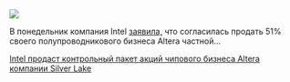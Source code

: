 <!--2025-04-14 14:16:27-->
<div class="yb">
  <div class="rss habr"><img src="https://habrastorage.org/getpro/habr/upload_files/f34/6cd/42f/f346cd42fcc95d116ac0bf3fdd11ed49.png" /><p>В понедельник компания Intel&nbsp;<a href="https://www.intc.com/news-events/press-releases/detail/1736/intel-announces-strategic-investment-by-silver-lake-in">заявила,</a>&nbsp;что согласилась продать 51% своего полупроводникового бизнеса Altera частной... <p class="titl"><a href="https://habr.com/ru/companies/bothub/news/900752/?utm_source=habrahabr&utm_medium=rss&utm_campaign=900752">Intel продаст контрольный пакет акций чипового бизнеса Altera компании Silver Lake</a></p></div>
</div>
